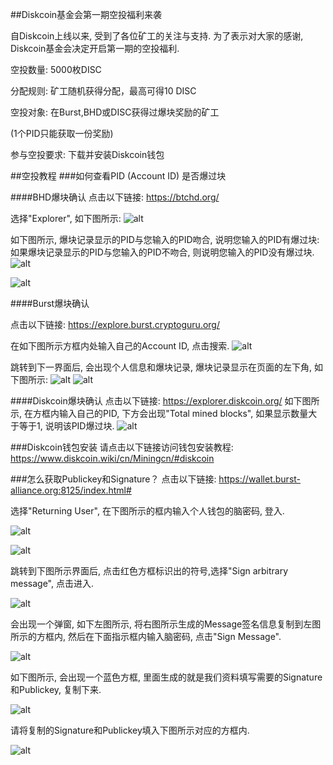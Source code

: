 ##Diskcoin基金会第一期空投福利来袭

自Diskcoin上线以来, 受到了各位矿工的关注与支持. 为了表示对大家的感谢, Diskcoin基金会决定开启第一期的空投福利.

空投数量: 5000枚DISC

分配规则: 矿工随机获得分配，最高可得10 DISC

空投对象: 在Burst,BHD或DISC获得过爆块奖励的矿工

(1个PID只能获取一份奖励)

参与空投要求: 下载并安装Diskcoin钱包

##空投教程
###如何查看PID (Account ID) 是否爆过块

####BHD爆块确认
点击以下链接: <https://btchd.org/>

选择"Explorer", 如下图所示:
![alt](image/BHDexplorer.png)

如下图所示, 爆块记录显示的PID与您输入的PID吻合, 说明您输入的PID有爆过块: 如果爆块记录显示的PID与您输入的PID不吻合, 则说明您输入的PID没有爆过块.
![alt](image/BHDpidcn.jpg)

![alt](image/activebindcn.jpg)



####Burst爆块确认

点击以下链接: <https://explore.burst.cryptoguru.org/>

在如下图所示方框内处输入自己的Account ID, 点击搜索.
![alt](image/accountIDcn.png)

跳转到下一界面后, 会出现个人信息和爆块记录, 爆块记录显示在页面的左下角, 如下图所示: 
![alt](image/recordcn.jpg)
![alt](image/norecord.png)


####Diskcoin爆块确认
点击以下链接: <https://explorer.diskcoin.org/>
如下图所示, 在方框内输入自己的PID, 下方会出现"Total mined blocks", 如果显示数量大于等于1, 说明该PID爆过块.
![alt](image/DISCpidcn.png)


###Diskcoin钱包安装
请点击以下链接访问钱包安装教程: <https://www.diskcoin.wiki/cn/Miningcn/#diskcoin>


###怎么获取Publickey和Signature？
点击以下链接: <https://wallet.burst-alliance.org:8125/index.html#>

选择"Returning User", 在下图所示的框内输入个人钱包的脑密码, 登入.

![alt](image/Burstuser.jpg)

![alt](image/passphrasecn.jpg)

跳转到下图所示界面后, 点击红色方框标识出的符号,选择"Sign arbitrary message", 点击进入.

![alt](image/message.png)

会出现一个弹窗, 如下左图所示, 将右图所示生成的Message签名信息复制到左图所示的方框内, 然后在下面指示框内输入脑密码, 点击"Sign Message".

![alt](image/signaturecn.jpg)

如下图所示, 会出现一个蓝色方框, 里面生成的就是我们资料填写需要的Signature和Publickey, 复制下来.

![alt](image/publickey.jpg)

请将复制的Signature和Publickey填入下图所示对应的方框内.

![alt](image/copy.jpg)
